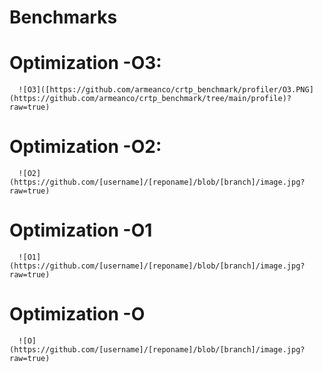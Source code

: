 # Benchmarks

# Optimization -O3:
      ![O3]([https://github.com/armeanco/crtp_benchmark/profiler/O3.PNG](https://github.com/armeanco/crtp_benchmark/tree/main/profile)?raw=true)
# Optimization -O2:
      ![O2](https://github.com/[username]/[reponame]/blob/[branch]/image.jpg?raw=true)
# Optimization -O1
      ![O1](https://github.com/[username]/[reponame]/blob/[branch]/image.jpg?raw=true)
# Optimization -O
      ![O](https://github.com/[username]/[reponame]/blob/[branch]/image.jpg?raw=true)
